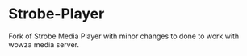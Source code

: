 Strobe-Player
=============

Fork of Strobe Media Player with minor changes to done to work with wowza media server. 
